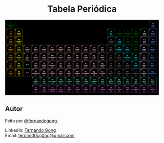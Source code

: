 <h1 align="center">Tabela Periódica</h1>

<div align="center">
    <img src="tabela.png" alt="tabela periodica">
</div>

## Autor
Feito por [@fernandogong](https://github.com/fernandogong).

LinkedIn: [Fernando Gong](https://www.linkedin.com/in/fernando-gong/) <br>
Email: [fernand0cg0ng@gmail.com](mailto:fernand0cg0ng@gmail.com)
